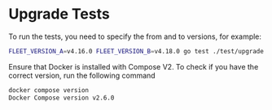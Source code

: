 # Upgrade Tests

To run the tests, you need to specify the from and to versions, for example:
```sh
FLEET_VERSION_A=v4.16.0 FLEET_VERSION_B=v4.18.0 go test ./test/upgrade
```

Ensure that Docker is installed with Compose V2.
To check if you have the correct version, run the following command
```sh
docker compose version
Docker Compose version v2.6.0
```
